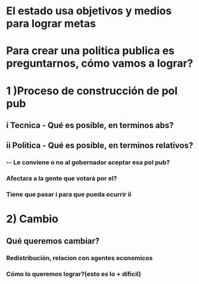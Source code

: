 # El estado usa objetivos y medios para lograr metas
# Para crear una politica publica es preguntarnos, cómo vamos a lograr?
# 1 )Proceso de construcción de pol pub
##  i Tecnica - Qué es posible, en terminos abs?
##  ii Politica - Qué es posible, en terminos relativos? 
###              -- Le conviene o no al gobernador aceptar esa pol pub?
###               Afectara a la gente que votará por el?
###               Tiene que pasar i para que pueda ocurrir ii
# 2) Cambio
## Qué queremos cambiar?
###  Redistribución, relacion con agentes economicos
### Cómo lo queremos lograr?(esto es lo + dificil)
